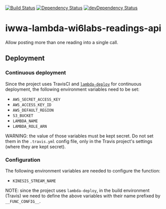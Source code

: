 [![Build Status](https://travis-ci.org/innowatio/iwwa-lambda-wi6labs-readings-api.svg?branch=master)](https://travis-ci.org/innowatio/iwwa-lambda-wi6labs-readings-api)
[![Dependency Status](https://david-dm.org/innowatio/iwwa-lambda-wi6labs-readings-api.svg)](https://david-dm.org/innowatio/iwwa-lambda-wi6labs-readings-api)
[![devDependency Status](https://david-dm.org/innowatio/iwwa-lambda-wi6labs-readings-api/dev-status.svg)](https://david-dm.org/innowatio/iwwa-lambda-wi6labs-readings-api#info=devDependencies)

# iwwa-lambda-wi6labs-readings-api

Allow posting more than one reading into a single call.

## Deployment

### Continuous deployment

Since the project uses TravisCI and
[`lambda-deploy`](https://github.com/innowatio/lambda-deploy/) for continuous
deployment, the following environment variables need to be set:

- `AWS_SECRET_ACCESS_KEY`
- `AWS_ACCESS_KEY_ID`
- `AWS_DEFAULT_REGION`
- `S3_BUCKET`
- `LAMBDA_NAME`
- `LAMBDA_ROLE_ARN`

WARNING: the value of those variables must be kept secret. Do not set them in
the `.travis.yml` config file, only in the Travis project's settings (where they
are kept secret).

### Configuration

The following environment variables are needed to configure the function:

- `KINESIS_STREAM_NAME`

NOTE: since the project uses `lambda-deploy`, in the build environment (Travis)
we need to define the above variables with their name prefixed by
`__FUNC_CONFIG__`.
